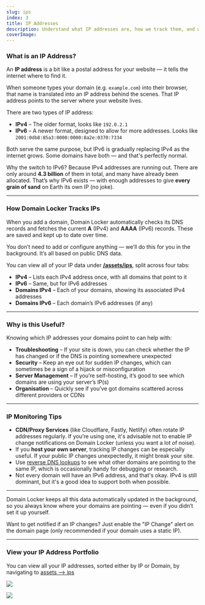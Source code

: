 ```yaml
---
slug: ips  
index: 3  
title: IP Addresses  
description: Understand what IP addresses are, how we track them, and why they matter  
coverImage:  
---
```


### What is an IP Address?

An **IP address** is a bit like a postal address for your website — it tells the internet where to find it.

When someone types your domain (e.g. `example.com`) into their browser, that name is translated into an IP address behind the scenes. That IP address points to the server where your website lives.

There are two types of IP address:

- **IPv4** – The older format, looks like `192.0.2.1`  
- **IPv6** – A newer format, designed to allow for more addresses. Looks like `2001:0db8:85a3:0000:0000:8a2e:0370:7334`

Both serve the same purpose, but IPv6 is gradually replacing IPv4 as the internet grows. Some domains have both — and that's perfectly normal.

Why the switch to IPv6? Because IPv4 addresses are running out. There are only around **4.3 billion** of them in total, and many have already been allocated. That’s why IPv6 exists — with enough addresses to give **every grain of sand** on Earth its own IP (no joke).

---

### How Domain Locker Tracks IPs

When you add a domain, Domain Locker automatically checks its DNS records and fetches the current **A** (IPv4) and **AAAA** (IPv6) records. These are saved and kept up to date over time.

You don’t need to add or configure anything — we’ll do this for you in the background. It’s all based on public DNS data.

You can view all of your IP data under [**/assets/ips**](/assets/ips), split across four tabs:

- **IPv4** – Lists each IPv4 address once, with all domains that point to it
- **IPv6** – Same, but for IPv6 addresses
- **Domains IPv4** – Each of your domains, showing its associated IPv4 addresses
- **Domains IPv6** – Each domain’s IPv6 addresses (if any)

---

### Why is this Useful?

Knowing which IP addresses your domains point to can help with:

- **Troubleshooting** – If your site is down, you can check whether the IP has changed or if the DNS is pointing somewhere unexpected
- **Security** – Keep an eye out for sudden IP changes, which can sometimes be a sign of a hijack or misconfiguration
- **Server Management** – If you’re self-hosting, it’s good to see which domains are using your server’s IP(s)
- **Organisation** – Quickly see if you’ve got domains scattered across different providers or CDNs

---

### IP Monitoring Tips

- **CDN/Proxy Services** (like Cloudflare, Fastly, Netlify) often rotate IP addresses regularly. If you’re using one, it's advisable not to enable IP change notifications on Domain Locker (unless you want a lot of noise).
- If you **host your own server**, tracking IP changes can be especially useful. If your public IP changes unexpectedly, it might break your site.
- Use [reverse DNS lookups](https://www.nslookup.io/) to see what other domains are pointing to the same IP, which is occasionally handy for debugging or research.
- Not every domain will have an IPv6 address, and that's okay. IPv4 is still dominant, but it's a good idea to support both when possible.

---

Domain Locker keeps all this data automatically updated in the background, so you always know where your domains are pointing — even if you didn’t set it up yourself.

Want to get notified if an IP changes? Just enable the "IP Change" alert on the domain page (only recommended if your domain uses a static IP).

---

### View your IP Address Portfolio

You can view all your IP addresses, sorted either by IP or Domain, by navigating to [assets --> ips](/assets/ips)

![](https://storage.googleapis.com/as93-screenshots/domain-locker/Screenshot%202025-04-08%20at%2020.14.21.png)

![](https://storage.googleapis.com/as93-screenshots/domain-locker/Screenshot%202025-04-08%20at%2020.14.26.png)
